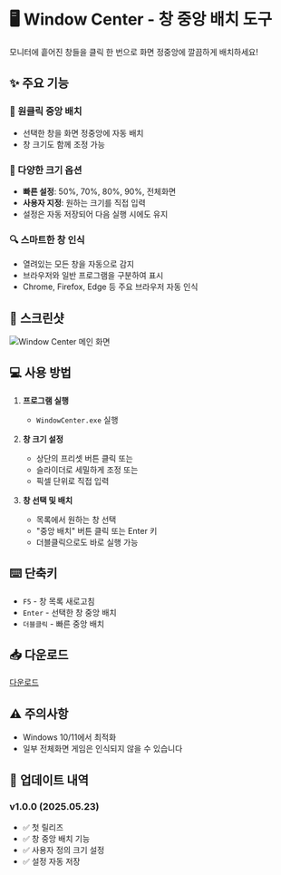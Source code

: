# 🖥️ Window Center - 창 중앙 배치 도구

모니터에 흩어진 창들을 클릭 한 번으로 화면 정중앙에 깔끔하게 배치하세요!

## ✨ 주요 기능

### 🎯 원클릭 중앙 배치
- 선택한 창을 화면 정중앙에 자동 배치
- 창 크기도 함께 조정 가능

### 📐 다양한 크기 옵션
- **빠른 설정**: 50%, 70%, 80%, 90%, 전체화면
- **사용자 지정**: 원하는 크기를 직접 입력
- 설정은 자동 저장되어 다음 실행 시에도 유지

### 🔍 스마트한 창 인식
- 열려있는 모든 창을 자동으로 감지
- 브라우저와 일반 프로그램을 구분하여 표시
- Chrome, Firefox, Edge 등 주요 브라우저 자동 인식

## 📸 스크린샷

![Window Center 메인 화면](https://github.com/user-attachments/assets/8455d6af-cb50-4c74-bfab-b33078586a1d)


## 💻 사용 방법

1. **프로그램 실행**
   - `WindowCenter.exe` 실행

2. **창 크기 설정**
   - 상단의 프리셋 버튼 클릭 또는
   - 슬라이더로 세밀하게 조정 또는
   - 픽셀 단위로 직접 입력

3. **창 선택 및 배치**
   - 목록에서 원하는 창 선택
   - "중앙 배치" 버튼 클릭 또는 Enter 키
   - 더블클릭으로도 바로 실행 가능

## ⌨️ 단축키

- `F5` - 창 목록 새로고침
- `Enter` - 선택한 창 중앙 배치
- `더블클릭` - 빠른 중앙 배치

## 📥 다운로드

[다운로드](https://github.com/qaws1122/WindowCenter/releases/tag/qaws1122)

## ⚠️ 주의사항

- Windows 10/11에서 최적화
- 일부 전체화면 게임은 인식되지 않을 수 있습니다

## 📝 업데이트 내역

### v1.0.0 (2025.05.23)
- ✅ 첫 릴리즈
- ✅ 창 중앙 배치 기능
- ✅ 사용자 정의 크기 설정
- ✅ 설정 자동 저장
